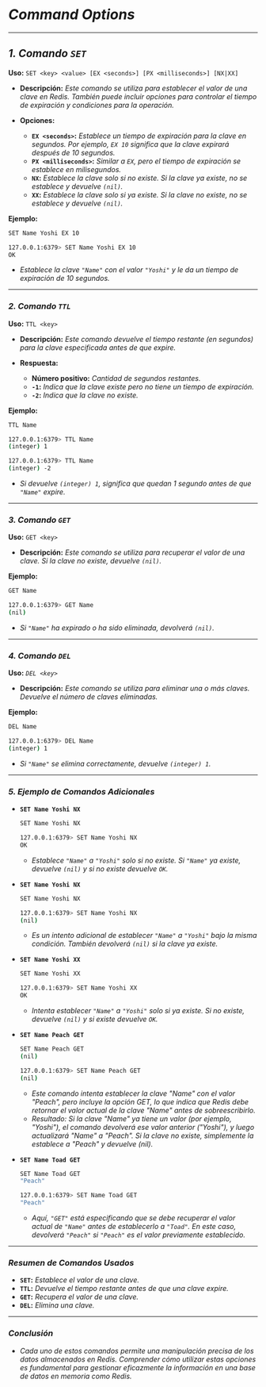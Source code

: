 <!-- Autor: Daniel Benjamin Perez Morales -->
<!-- GitHub: https://github.com/D4nitrix13 -->
<!-- GitLab: https://gitlab.com/D4nitrix13 -->
<!-- Correo electrónico: danielperezdev@proton.me -->

# ***Command Options***

---

## ***1. Comando `SET`***

**Uso:** `SET <key> <value> [EX <seconds>] [PX <milliseconds>] [NX|XX]`

- **Descripción:** *Este comando se utiliza para establecer el valor de una clave en Redis. También puede incluir opciones para controlar el tiempo de expiración y condiciones para la operación.*

- **Opciones:**
  - **`EX <seconds>`:** *Establece un tiempo de expiración para la clave en segundos. Por ejemplo, `EX 10` significa que la clave expirará después de 10 segundos.*
  - **`PX <milliseconds>`:** *Similar a `EX`, pero el tiempo de expiración se establece en milisegundos.*
  - **`NX`:** *Establece la clave solo si no existe. Si la clave ya existe, no se establece y devuelve `(nil)`.*
  - **`XX`:** *Establece la clave solo si ya existe. Si la clave no existe, no se establece y devuelve `(nil)`.*

**Ejemplo:**

```bash
SET Name Yoshi EX 10
```

```bash
127.0.0.1:6379> SET Name Yoshi EX 10
OK
```

- *Establece la clave `"Name"` con el valor `"Yoshi"` y le da un tiempo de expiración de 10 segundos.*

---

### ***2. Comando `TTL`***

**Uso:** `TTL <key>`

- **Descripción:** *Este comando devuelve el tiempo restante (en segundos) para la clave especificada antes de que expire.*

- **Respuesta:**
  - **Número positivo:** *Cantidad de segundos restantes.*
  - **`-1`:** *Indica que la clave existe pero no tiene un tiempo de expiración.*
  - **`-2`:** *Indica que la clave no existe.*

**Ejemplo:**

```bash
TTL Name
```

```bash
127.0.0.1:6379> TTL Name
(integer) 1
```

```bash
127.0.0.1:6379> TTL Name
(integer) -2
```

- *Si devuelve `(integer) 1`, significa que quedan 1 segundo antes de que `"Name"` expire.*

---

### ***3. Comando `GET`***

**Uso:** `GET <key>`

- **Descripción:** *Este comando se utiliza para recuperar el valor de una clave. Si la clave no existe, devuelve `(nil)`.*

**Ejemplo:**

```bash
GET Name
```

```bash
127.0.0.1:6379> GET Name
(nil)
```

- *Si `"Name"` ha expirado o ha sido eliminada, devolverá `(nil)`.*

---

### ***4. Comando `DEL`***

**Uso:** *`DEL <key>`*

- **Descripción:** *Este comando se utiliza para eliminar una o más claves. Devuelve el número de claves eliminadas.*

**Ejemplo:**

```bash
DEL Name
```

```bash
127.0.0.1:6379> DEL Name
(integer) 1
```

- *Si `"Name"` se elimina correctamente, devuelve `(integer) 1`.*

---

### ***5. Ejemplo de Comandos Adicionales***

- **`SET Name Yoshi NX`**

    ```bash
    SET Name Yoshi NX
    ```

    ```bash
    127.0.0.1:6379> SET Name Yoshi NX
    OK
    ```

  - *Establece `"Name"` a `"Yoshi"` solo si no existe. Si `"Name"` ya existe, devuelve `(nil)` y si no existe devuelve `OK`.*

- **`SET Name Yoshi NX`**

    ```bash
    SET Name Yoshi NX
    ```

    ```bash
    127.0.0.1:6379> SET Name Yoshi NX
    (nil)
    ```

  - *Es un intento adicional de establecer `"Name"` a `"Yoshi"` bajo la misma condición. También devolverá `(nil)` si la clave ya existe.*

- **`SET Name Yoshi XX`**

    ```bash
    SET Name Yoshi XX
    ```

    ```bash
    127.0.0.1:6379> SET Name Yoshi XX
    OK
    ```

  - *Intenta establecer `"Name"` a `"Yoshi"` solo si ya existe. Si no existe, devuelve `(nil)` y si existe devuelve `OK`.*

- **`SET Name Peach GET`**

  ```bash
  SET Name Peach GET
  (nil)
  ```
  
  ```bash
  127.0.0.1:6379> SET Name Peach GET
  (nil)
  ```

  - *Este comando intenta establecer la clave "Name" con el valor "Peach", pero incluye la opción GET, lo que indica que Redis debe retornar el valor actual de la clave "Name" antes de sobreescribirlo.*
  - *Resultado: Si la clave "Name" ya tiene un valor (por ejemplo, "Yoshi"), el comando devolverá ese valor anterior ("Yoshi"), y luego actualizará "Name" a "Peach". Si la clave no existe, simplemente la establece a "Peach" y devuelve (nil).*

- **`SET Name Toad GET`**

  ```bash
  SET Name Toad GET
  "Peach"
  ```
  
  ```bash
  127.0.0.1:6379> SET Name Toad GET
  "Peach"
  ```

  - *Aquí, `"GET"` está especificando que se debe recuperar el valor actual de `"Name"` antes de establecerlo a `"Toad"`. En este caso, devolverá `"Peach"` si `"Peach"` es el valor previamente establecido.*

---

### ***Resumen de Comandos Usados***

- **`SET`:** *Establece el valor de una clave.*
- **`TTL`:** *Devuelve el tiempo restante antes de que una clave expire.*
- **`GET`:** *Recupera el valor de una clave.*
- **`DEL`:** *Elimina una clave.*

---

### ***Conclusión***

- *Cada uno de estos comandos permite una manipulación precisa de los datos almacenados en Redis. Comprender cómo utilizar estas opciones es fundamental para gestionar eficazmente la información en una base de datos en memoria como Redis.*
